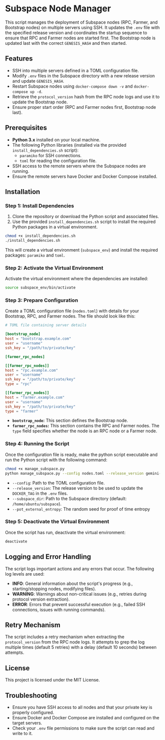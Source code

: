 
# Subspace Node Manager

This script manages the deployment of Subspace nodes (RPC, Farmer, and Bootstrap nodes) on multiple servers using SSH. It updates the `.env` file with the specified release version and coordinates the startup sequence to ensure that RPC and Farmer nodes are started first. The Bootstrap node is updated last with the correct `GENESIS_HASH` and then started.

## Features

- SSH into multiple servers defined in a TOML configuration file.
- Modify `.env` files in the Subspace directory with a new release version and update `GENESIS_HASH`.
- Restart Subspace nodes using `docker-compose down -v` and `docker-compose up -d`.
- Retrieve the `protocol_version` hash from the RPC node logs and use it to update the Bootstrap node.
- Ensure proper start order (RPC and Farmer nodes first, Bootstrap node last).

## Prerequisites

- **Python 3.x** installed on your local machine.
- The following Python libraries (installed via the provided `install_dependencies.sh` script):
  - `paramiko` for SSH connections.
  - `toml` for reading the configuration file.
- SSH access to the remote servers where the Subspace nodes are running.
- Ensure the remote servers have Docker and Docker Compose installed.

## Installation

### Step 1: Install Dependencies

1. Clone the repository or download the Python script and associated files.
2. Use the provided `install_dependencies.sh` script to install the required Python packages in a virtual environment.

```bash
chmod +x install_dependencies.sh
./install_dependencies.sh
```

This will create a virtual environment (`subspace_env`) and install the required packages: `paramiko` and `toml`.

### Step 2: Activate the Virtual Environment

Activate the virtual environment where the dependencies are installed:

```bash
source subspace_env/bin/activate
```

### Step 3: Prepare Configuration

Create a TOML configuration file (`nodes.toml`) with details for your Bootstrap, RPC, and Farmer nodes. The file should look like this:

```toml
# TOML file containing server details

[bootstrap_node]
host = "bootstrap.example.com"
user = "username"
ssh_key = "/path/to/private/key"

[farmer_rpc_nodes]

[[farmer_rpc_nodes]]
host = "rpc.example.com"
user = "username"
ssh_key = "/path/to/private/key"
type = "rpc"

[[farmer_rpc_nodes]]
host = "farmer.example.com"
user = "username"
ssh_key = "/path/to/private/key"
type = "farmer"
```

- **`bootstrap_node`:** This section defines the Bootstrap node.
- **`farmer_rpc_nodes`:** This section contains the RPC and Farmer nodes. The `type` field specifies whether the node is an RPC node or a Farmer node.

### Step 4: Running the Script

Once the configuration file is ready, make the python script executable and run the Python script with the following command:

```bash
chmod +x manage_subspace.py
python manage_subspace.py --config nodes.toml --release_version gemini-3h-2024-sep-17 --subspace_dir /home/ubuntu/subspace/subspace --pot_external_entropy random_value
```

- `--config`: Path to the TOML configuration file.
- `--release_version`: The release version to be used to update the `DOCKER_TAG` in the `.env` files.
- `--subspace_dir`: Path to the Subspace directory (default: `/home/ubuntu/subspace`).
- `--pot_external_entropy`: The random seed for proof of time entropy

### Step 5: Deactivate the Virtual Environment

Once the script has run, deactivate the virtual environment:

```bash
deactivate
```

## Logging and Error Handling

The script logs important actions and any errors that occur. The following log levels are used:

- **INFO**: General information about the script's progress (e.g., starting/stopping nodes, modifying files).
- **WARNING**: Warnings about non-critical issues (e.g., retries during protocol version extraction).
- **ERROR**: Errors that prevent successful execution (e.g., failed SSH connections, issues with running commands).

## Retry Mechanism

The script includes a retry mechanism when extracting the `protocol_version` from the RPC node logs. It attempts to grep the log multiple times (default 5 retries) with a delay (default 10 seconds) between attempts.

## License

This project is licensed under the MIT License.

## Troubleshooting

- Ensure you have SSH access to all nodes and that your private key is properly configured.
- Ensure Docker and Docker Compose are installed and configured on the target servers.
- Check your `.env` file permissions to make sure the script can read and write to it.

